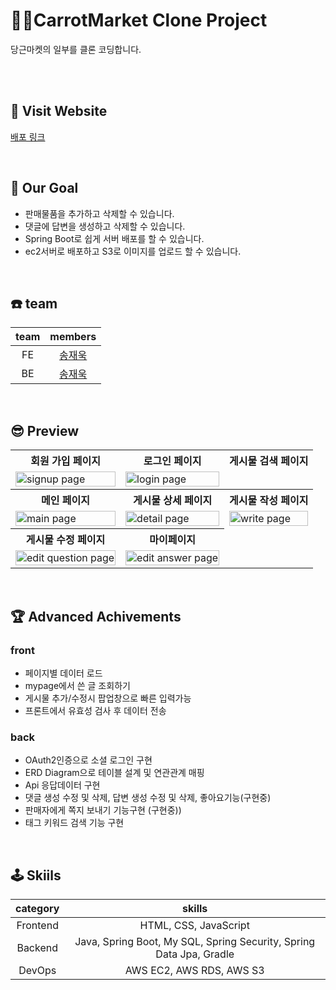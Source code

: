# 👯‍♀️CarrotMarket Clone Project

당근마켓의 일부를 클론 코딩합니다.

<br/><br/>

## 🚀 Visit Website

[배포 링크](http://ec2-13-124-79-159.ap-northeast-2.compute.amazonaws.com:8080)


<br/>

## 🥅 Our Goal

- 판매물품을 추가하고 삭제할 수 있습니다.
- 댓글에 답변을 생성하고 삭제할 수 있습니다.
- Spring Boot로 쉽게 서버 배포를 할 수 있습니다.
- ec2서버로 배포하고 S3로 이미지를 업로드 할 수 있습니다.

<br/>

## ☎️ team 
team|members
:---:|:---:
FE|[송재욱](https://github.com/chung2code)
BE|[송재욱](https://github.com/chung2code)
<br/>

## 😎 Preview

<html>
<table>
 <tr>
    <th>
      회원 가입 페이지
    </th>
    <th>
      로그인 페이지
    </th>
    <th>
     게시물 검색 페이지
    </th>
  </tr>

<tr>
    <td>
      <img src="#"  alt="signup page" width = 100% >
    </td>
    <td>
      <img src="#" alt="login page" width = 100%>
    </td>
  
   </tr> 
  <tr>
    <th>
      메인 페이지
    </th>
    <th>
      게시물 상세 페이지
    </th>
    <th>
    게시물 작성 페이지
    </th>
  </tr>
  
  <tr>
    <td>
      <img src="#"  alt="main page" width = 100%>
    </td>
    <td>
      <img src="#" alt="detail page" width = 100%>
    </td>
    <td>
      <img src="#" alt="write page" width = 100%>
    </td>
   </tr>
   
   <tr>
    <th>
      게시물 수정 페이지
    </th>
    <th>
       마이페이지
    </th>
  
  </tr>
  
  <tr>
    <td>
      <img src="#"  alt="edit question page" width = 100%>
    </td>
    <td>
      <img src="#" alt="edit answer page" width = 100%>
    </td>
  </tr>
  
    
   
</table>
</html>

<br/>

## 🏆 Advanced Achivements

### front


* 페이지별 데이터 로드
* mypage에서 쓴 글 조회하기
* 게시물 추가/수정시 팝업창으로 빠른 입력가능
* 프론트에서 유효성 검사 후 데이터 전송

### back

* OAuth2인증으로 소셜 로그인 구현
* ERD Diagram으로 테이블 설계 및 연관관계 매핑
* Api 응답데이터 구현
* 댓글 생성 수정 및 삭제, 답변 생성 수정 및 삭제, 좋아요기능(구현중)
* 판매자에게 쪽지 보내기 기능구현 (구현중))
* 태그 키워드 검색 기능 구현

<br/>


## 🕹 Skiils
category|skills
:---:|:---:
Frontend| HTML, CSS, JavaScript
Backend| Java, Spring Boot, My SQL, Spring Security, Spring Data Jpa, Gradle
DevOps| AWS EC2, AWS RDS, AWS S3
